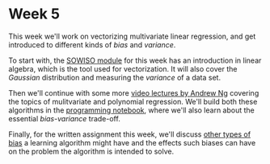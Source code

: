
# Week 5

This week we'll work on vectorizing multivariate linear regression, and get
introduced to different kinds of *bias* and *variance*.

To start with, the [SOWISO module](/week5/linear-algebra) for this week has an
introduction in linear algebra, which is the tool used for vectorization. It
will also cover the *Gaussian* distribution and measuring the *variance* of a
data set.

Then we'll continue with some more [video lectures by Andrew Ng](/week5/multivariate-regression)
covering the topics of mulitvariate and polynomial regression. We'll build both
these algorithms in the [programming notebook](/week5/polynomial-regression),
where we'll also learn about the essential *bias-variance* trade-off.

Finally, for the written assignment this week, we'll discuss
[other types of bias](/week5/algorithmic-bias/) a learning algorithm might have
and the effects such biases can have on the problem the algorithm is intended
to solve.

